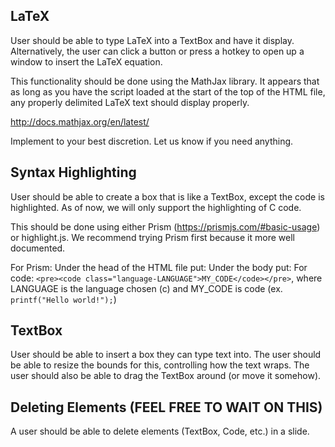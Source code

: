 LaTeX
--------------------
User should be able to type LaTeX into a TextBox and have it display. Alternatively, the user can click a button or press a hotkey to open up a window to insert the LaTeX equation.

This functionality should be done using the MathJax library. It appears that as long as you have the script loaded at the start of the top of the HTML file, any properly delimited LaTeX text should display properly.

http://docs.mathjax.org/en/latest/

Implement to your best discretion. Let us know if you need anything.


Syntax Highlighting
----------------------
User should be able to create a box that is like a TextBox, except the code is highlighted. As of now, we will only support the highlighting of C code.

This should be done using either Prism (https://prismjs.com/#basic-usage) or highlight.js. We recommend trying Prism first because it more well documented.

For Prism:
    Under the head of the HTML file put: <link href="themes/prism.css" rel="stylesheet" />
    Under the body put: <script src="prism.js"></script>
    For code: ```<pre><code class="language-LANGUAGE">MY_CODE</code></pre>```, where LANGUAGE is the language chosen (c) and MY_CODE is code (ex. ```printf("Hello world!");```)


TextBox
-------------------
User should be able to insert a box they can type text into. The user should be able to resize the bounds for this, controlling how the text wraps. The user should also be able to drag the TextBox around (or move it somehow).


Deleting Elements (FEEL FREE TO WAIT ON THIS)
------------------------------------
A user should be able to delete elements (TextBox, Code, etc.) in a slide.
